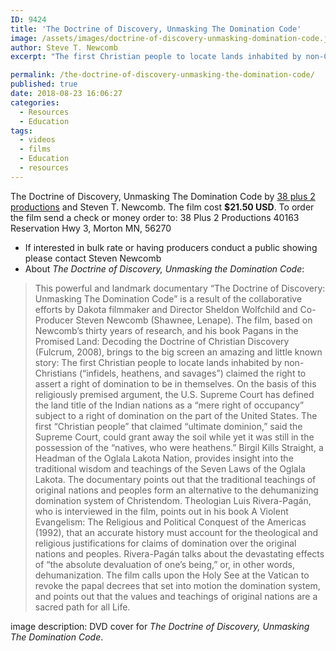 ```yaml
---
ID: 9424
title: 'The Doctrine of Discovery, Unmasking The Domination Code'
image: /assets/images/doctrine-of-discovery-unmasking-domination-code.jpg
author: Steve T. Newcomb
excerpt: "The first Christian people to locate lands inhabited by non-Christians ('infidels, heathens, and savages') claimed the right to assert a right of domination to be in themselves. On the basis of this religiously premised argument, the U.S. Supreme Court has defined the land title of the Indian nations as a 'mere right of occupancy' subject to a right of domination on the part of the United States."

permalink: /the-doctrine-of-discovery-unmasking-the-domination-code/
published: true
date: 2018-08-23 16:06:27
categories:
  - Resources
  - Education
tags:
  - videos
  - films
  - Education
  - resources
---
```

The Doctrine of Discovery, Unmasking The Domination Code by [38 plus 2 productions](https://www.38plus2productions.com/) and Steven T. Newcomb. The film cost **$21.50 USD**. To order the film send a check or money order to: 38 Plus 2 Productions 40163 Reservation Hwy 3, Morton MN, 56270
* If interested in bulk rate or having producers conduct a public showing please contact Steven Newcomb
* About _The Doctrine of Discovery, Unmasking the Domination Code_:  

> This powerful and landmark documentary “The Doctrine of Discovery: Unmasking The Domination Code” is a result of the collaborative efforts by Dakota filmmaker and Director Sheldon Wolfchild and Co-Producer Steven Newcomb (Shawnee, Lenape). The film, based on Newcomb’s thirty years of research, and his book Pagans in the Promised Land: Decoding the Doctrine of Christian Discovery (Fulcrum, 2008), brings to the big screen an amazing and little known story: The first Christian people to locate lands inhabited by non-Christians (“infidels, heathens, and savages”) claimed the right to assert a right of domination to be in themselves. On the basis of this religiously premised argument, the U.S. Supreme Court has defined the land title of the Indian nations as a “mere right of occupancy” subject to a right of domination on the part of the United States. The first “Christian people” that claimed “ultimate dominion,” said the Supreme Court, could grant away the soil while yet it was still in the possession of the “natives, who were heathens.” Birgil Kills Straight, a Headman of the Oglala Lakota Nation, provides insight into the traditional wisdom and teachings of the Seven Laws of the Oglala Lakota. The documentary points out that the traditional teachings of original nations and peoples form an alternative to the dehumanizing domination system of Christendom. Theologian Luis Rivera-Pagán, who is interviewed in the film, points out in his book A Violent Evangelism: The Religious and Political Conquest of the Americas (1992), that an accurate history must account for the theological and religious justifications for claims of domination over the original nations and peoples. Rivera-Pagán talks about the devastating effects of “the absolute devaluation of one’s being,” or, in other words, dehumanization. The film calls upon the Holy See at the Vatican to revoke the papal decrees that set into motion the domination system, and points out that the values and teachings of original nations are a sacred path for all Life.

image description: DVD cover for _The Doctrine of Discovery, Unmasking The Domination Code_.
